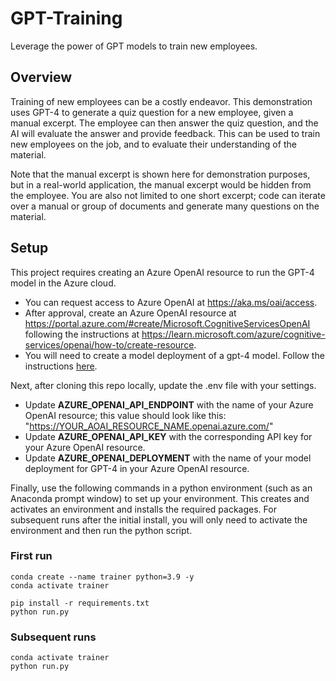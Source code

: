 # GPT-Training
Leverage the power of GPT models to train new employees.  

## Overview
Training of new employees can be a costly endeavor.  This demonstration uses GPT-4 to generate a quiz question for a new employee, given a manual excerpt.  The employee can then answer the quiz question, and the AI will evaluate the answer and provide feedback.  This can be used to train new employees on the job, and to evaluate their understanding of the material.

Note that the manual excerpt is shown here for demonstration purposes, but in a real-world application, the manual excerpt would be hidden from the employee.  You are also not limited to one short excerpt; code can iterate over a manual or group of documents and generate many questions on the material.

## Setup
This project requires creating an Azure OpenAI resource to run the GPT-4 model in the Azure cloud.  
+ You can request access to Azure OpenAI at https://aka.ms/oai/access.  
+ After approval, create an Azure OpenAI resource at https://portal.azure.com/#create/Microsoft.CognitiveServicesOpenAI following the instructions at https://learn.microsoft.com/azure/cognitive-services/openai/how-to/create-resource.  
+ You will need to create a model deployment of a gpt-4 model.  Follow the instructions [here](https://learn.microsoft.com/en-us/azure/cognitive-services/openai/how-to/create-resource#deploy-a-model).  

Next, after cloning this repo locally, update the .env file with your settings.  
+ Update **AZURE_OPENAI_API_ENDPOINT** with the name of your Azure OpenAI resource; this value should look like this: "https://YOUR_AOAI_RESOURCE_NAME.openai.azure.com/"
+ Update **AZURE_OPENAI_API_KEY** with the corresponding API key for your Azure OpenAI resource.  
+ Update **AZURE_OPENAI_DEPLOYMENT** with the name of your model deployment for GPT-4 in your Azure OpenAI resource.  

Finally, use the following commands in a python environment (such as an Anaconda prompt window) to set up your environment.  This creates and activates an environment and installs the required packages.  For subsequent runs after the initial install, you will only need to activate the environment and then run the python script.  

### First run
```
conda create --name trainer python=3.9 -y
conda activate trainer

pip install -r requirements.txt
python run.py
```

### Subsequent runs
```
conda activate trainer
python run.py
```

